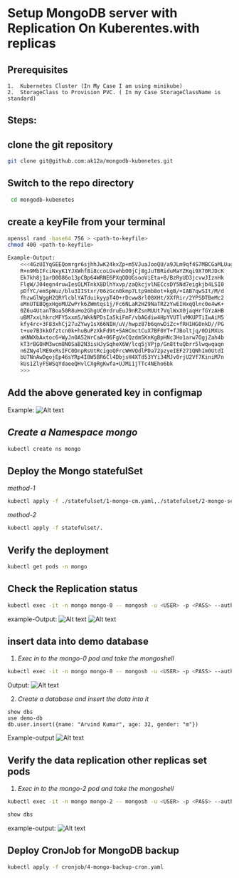 # Setup MongoDB server with Replication On Kuberentes.with replicas 
## Prerequisites
    1.  Kubernetes Cluster (In My Case I am using minikube)
    2.  StorageClass to Provision PVC. ( In my Case StorageClassName is standard)
    

## Steps: 

## clone the git repository 
```bash
git clone git@github.com:ak12a/mongodb-kubenetes.git
```
## Switch to the repo directory 
 ```bash
  cd mongodb-kubenetes
 ``` 
 

## create a keyFile from your terminal

```bash
openssl rand -base64 756 > <path-to-keyfile>
chmod 400 <path-to-keyfile>

Example-Output:
    <<<4GzUIYqGEEQomrgr6sjhhJwK24kxZp+m5VJuaJooQU/a9JLm9qf4S7MBCGaMLUug
    R+n9MbIFciNxyK1YJXWhf8i8ccoLGvehbO0jCj8gJuTBRiduMaYZKqi9X70RJDcK
    Ek7kh8j1arD0O86o13pCBp64WRNE6PXqODUGsooViEta+8/BzRyUD3jcvwJIznHk
    FlgW/J04egn4ruwIesOLMTnkX8DlhYxvp/zaQkcjvlNECcsDY5Nd7eigkjb4LSI0
    pDfYC/emSpWuz/blu3IIStxr/06zGcn0kmp7Ltp9mb8ot+kgB/+IAB7qwSIt/M/d
    fhzwGlWggH2QRYlcblYATduikyypT4O+rDcww8rlO8XHt/XXfRir/2YPSDTBeMc2
    eMnUTEBQgxHgoMUZwPrk6ZWmtqs1j/Fc6NLaR2HZ9NaTRZzYwEIHxqQlnc0e4wK+
    0Z6u4UtanTBoa50R8uHo2GhgUC0rdruEuJ9nRZsnMUUt7VqlWxX0jaqHrfGYzAHB
    uBM7xxLhkrcMFY5xxm5/WkkNPDsIa5kiFmF/vbAGdiw4HpYVUTlvMKUPTiIwAiM5
    kfy4rc+3F83xhCj27uZYwy1sX66NIH/uV/hwpz87b6qnwDiZc+fRH1HG0nkD//PG
    t+ue7B3kkOfztcn0k+huBuPzXkFd9t+SAHCmctCuX7BF0YT+fJBoltjq/0DiMXUs
    aKNWXbAxtoc6+WyJn0A52WrCaA+06FgVxCQzdm5KnKgBpHNc3Ho1arw7OgjZah4b
    kT3rBG0HM3wcm8N0SaB2N3isHJySqheX6W/lcq5jVPjp/Gn8ttuQbrr5lwqwqaqn
    n6ZNy4lME9xRsIFC0DnpRsUtRcigoQFrcWHVQdlPDa72pzyeIEF271QNh1m0UtdI
    bU7NnAwDgojEp46sYRp4I0W5BR6Cl4DbjsH4XTd53YYi34MJv0rjU2Vf7KiniM7n
    kUs1ZlyFSWSqYdaeeQHvlCXgRgKwfa+UJMi1jTTc4NEho6bk
    >>>
```


## Add the above generated key in configmap
Example:
![Alt text](.assets/image.png)

## *Create a Namespace mongo* 
```bash
kubectl create ns mongo
```

## Deploy the Mongo statefulSet
*method-1*
```bash
kubectl apply -f ./statefulset/1-mongo-cm.yaml,./statefulset/2-mongo-secret.yaml,./statefulset/3-mongo-statefulset.yaml
```
*method-2*
```bash
kubectl apply -f statefulset/. 
```



## Verify the deployment
```bash
kubectl get pods -n mongo
```
    
## Check the Replication status
```bash
kubectl exec -it -n mongo mongo-0 -- mongosh -u <USER> -p <PASS> --authenticationDatabase --eval 'rs.status()'
```
example-Output: 
![Alt text](.assets/image-1.png)
![Alt text](.assets/image-2.png)



## insert data into demo database
1. *Exec in to the mongo-0 pod and take the mongoshell*
```bash
kubectl exec -it -n mongo mongo-0 -- mongosh -u <USER> -p <PASS> --authenticationDatabase 
```
Output: 
![Alt text](.assets/image-3.png)

2.  *Create a database and insert the data into it* 
```shell
show dbs
use demo-db
db.user.insert({name: "Arvind Kumar", age: 32, gender: "m"})
```
Example-output
![Alt text](.assets/image-4.png)



## Verify the data replication other replicas set pods 

1. *Exec in to the mongo-2 pod and take the mongoshell*
```bash
kubectl exec -it -n mongo mongo-2 -- mongosh -u <USER> -p <PASS> --authenticationDatabase 
```
```bash
show dbs
```
example-output: 
![Alt text](.assets/image-5.png)



## Deploy CronJob for MongoDB backup

```bash
kubectl apply -f cronjob/4-mongo-backup-cron.yaml
```
